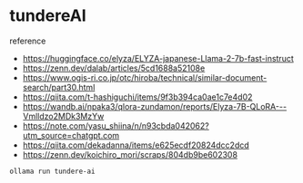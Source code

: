 # tundereAI
reference
 - https://huggingface.co/elyza/ELYZA-japanese-Llama-2-7b-fast-instruct
 - https://zenn.dev/dalab/articles/5cd1688a52108e
 - https://www.ogis-ri.co.jp/otc/hiroba/technical/similar-document-search/part30.html
 - https://qiita.com/t-hashiguchi/items/9f3b394ca0ae1c7e4d02
 - https://wandb.ai/npaka3/qlora-zundamon/reports/Elyza-7B-QLoRA---Vmlldzo2MDk3MzYw
 - https://note.com/yasu_shiina/n/n93cbda042062?utm_source=chatgpt.com
 - https://qiita.com/dekadanna/items/e625ecdf20824dcc2dcd
 - https://zenn.dev/koichiro_mori/scraps/804db9be602308

```
ollama run tundere-ai
```
